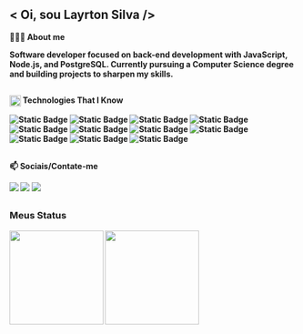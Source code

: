 <h2> < Oi, sou Layrton Silva /> </h2> 

👨🏼‍💻<b> About me
<p> Software developer focused on back-end development with JavaScript, Node.js, and PostgreSQL. Currently pursuing a Computer Science degree and building projects to sharpen my skills.


## 
<img align="center" src="https://media2.giphy.com/media/QssGEmpkyEOhBCb7e1/giphy.gif?cid=ecf05e47a0n3gi1bfqntqmob8g9aid1oyj2wr3ds3mg700bl&rid=giphy.gif" width ="20"/> <b> Technologies That I Know
<p align="">
 
![Static Badge](https://img.shields.io/badge/JavaScript-292929?style=for-the-badge&logo=javascript)
![Static Badge](https://img.shields.io/badge/Node-292929?style=for-the-badge&logo=nodedotjs)
![Static Badge](https://img.shields.io/badge/HTML-292929?style=for-the-badge&logo=html5)
![Static Badge](https://img.shields.io/badge/Css-292929?style=for-the-badge&logo=css&logoColor=%23d77ba0)
<br>
![Static Badge](https://img.shields.io/badge/Git-292929?style=for-the-badge&logo=git)
![Static Badge](https://img.shields.io/badge/PostgreSQL-292929?style=for-the-badge&logo=postgresql&logoColor=%2394e7ff)
![Static Badge](https://img.shields.io/badge/MySQL-292929?style=for-the-badge&logo=mysql&logoColor=%2394e7ff)
![Static Badge](https://img.shields.io/badge/Docker-292929?style=for-the-badge&logo=docker) 
![Static Badge](https://img.shields.io/badge/Postman-292929?style=for-the-badge&logo=postman)
![Static Badge](https://img.shields.io/badge/Rabbitmq-292929?style=for-the-badge&logo=rabbitmq)
![Static Badge](https://img.shields.io/badge/github-292929?style=for-the-badge&logo=github)
##

<p> 📫 Sociais/Contate-me </p>  
<div align="left" >
  <a href="https://www.instagram.com/layrtonz/" target="_blank"><img src="https://img.shields.io/badge/-Instagram-%23E4405F?style=for-the-badge&logo=instagram&logoColor=white" target="_blank"></a>
  <a href="layrtonz" target="_blank"><img src="https://img.shields.io/badge/Discord-7289DA?style=for-the-badge&logo=discord&logoColor=white" target="_blank"></a> 
  <a href="https://www.linkedin.com/in/layrtonz/" target="_blank"><img src="https://img.shields.io/badge/-LinkedIn-%230077B5?style=for-the-badge&logo=linkedin&logoColor=white" target="_blank"></a> 
</div>

##

<h3> Meus Status </h3>
<div align="left">
<img height="165em" src="https://github-readme-stats.vercel.app/api/top-langs/?username=layrtonz&exclude_repo=KNN-Image-Classification&show_icons=true&hide_border=true&layout=compact&langs_count=8&theme=dark"/>	
<img height="165em" src="https://github-readme-stats.vercel.app/api?username=layrtonz&show_icons=true&hide_border=true&count_private=true&include_all_commits=true&theme=dark" />
</div>
